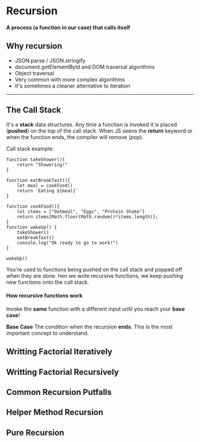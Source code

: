 # Recursion

**A process (a function in our case) that calls itself**

## Why recursion

- JSON.parse / JSON.stringify
- document.getElementById and DOM traversal algorithms
- Object traversal
- Very common with more complex algorithms
- It's sometimes a cleaner alternative to iteration

---

## The Call Stack

It's a **stack** data structures.
Any time a function is invoked it is placed (**pushed**) on the top of the call stack.
When JS seens the **return** keyword or when the function ends, the compiler will remove (_pop_).

Call stack example:

```
function takeShower(){
    return "Showering!"
}

function eatBreakfast(){
    let meal = cookFood()
    return `Eating ${meal}`
}

function cookFood(){
    let items = ["Oatmeal", "Eggs", "Protein Shake"]
    return items[Math.floor(Math.random()*items.length)];
}
function wakeUp() {
    takeShower()
    eatBreakfast()
    console.log("Ok ready to go to work!")
}

wakeUp()
```

You're used to functions being pushed on the call stack and popped off when they are done. hen we write recursive functions, we keep pushing new functions onto the call stack.

#### How recursive functions work

Invoke the **same** function with a different input until you reach your **base case**!

**Base Case**
The condition when the recursion **ends**.
This is the most important concept to understand.

## Writting Factorial Iteratively

## Writting Factorial Recursively

## Common Recursion Putfalls

## Helper Method Recursion

## Pure Recursion
